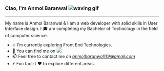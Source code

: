 ### Ciao, I'm Anmol Baranwal <img src="https://raw.githubusercontent.com/MartinHeinz/MartinHeinz/master/wave.gif" alt="waving gif" />
---

 My name is Anmol Baranwal & I am a web developer with solid skills in User Interface design.
 I 🎓 am completing my Bachelor of Technology in the field of computer science.

- 🔥 I'm currently exploring Front End Technologies.
- 💬 You can find me on <img src="{https://www.linkedin.com/in/heyanmolbaranwal/}" />
- 📫 Feel free to contact me on <em> anmolbaranwal119@gmail.com </em>
- ⚡ Fun fact: I ❤️ to explore different areas.

<!-- 👋
**Anmol-Baranwal/Anmol-Baranwal** is a ✨ _special_ ✨ repository because its `README.md` (this file) appears on your GitHub profile.
<img src="{https://tenor.com/view/hi-gif-23520343}" />

Here are some ideas to get you started:

- 🔭 I’m currently working on ...
- 🌱 I’m currently learning ...
- 👯 I’m looking to collaborate on ...
- 🤔 I’m looking for help with ...
- 💬 Ask me about ...
- 📫 How to reach me: ...
- 😄 Pronouns: ...
- ⚡ Fun fact: ...
-->
